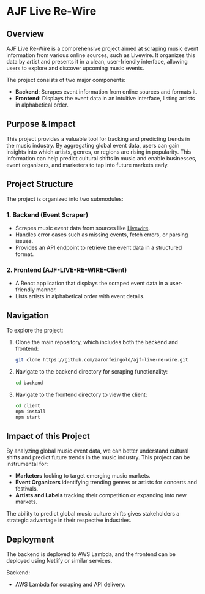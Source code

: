 # AJF Live Re-Wire

## Overview

AJF Live Re-Wire is a comprehensive project aimed at scraping music event information from various online sources, such as Livewire. It organizes this data by artist and presents it in a clean, user-friendly interface, allowing users to explore and discover upcoming music events.

The project consists of two major components:

- **Backend**: Scrapes event information from online sources and formats it.
- **Frontend**: Displays the event data in an intuitive interface, listing artists in alphabetical order.

## Purpose & Impact

This project provides a valuable tool for tracking and predicting trends in the music industry. By aggregating global event data, users can gain insights into which artists, genres, or regions are rising in popularity. This information can help predict cultural shifts in music and enable businesses, event organizers, and marketers to tap into future markets early.

## Project Structure

The project is organized into two submodules:

### 1. Backend (Event Scraper)

- Scrapes music event data from sources like [Livewire](https://www.wwoz.org/calendar/livewire-music).
- Handles error cases such as missing events, fetch errors, or parsing issues.
- Provides an API endpoint to retrieve the event data in a structured format.

### 2. Frontend (AJF-LIVE-RE-WIRE-Client)

- A React application that displays the scraped event data in a user-friendly manner.
- Lists artists in alphabetical order with event details.

## Navigation

To explore the project:

1. Clone the main repository, which includes both the backend and frontend:
   ```bash
   git clone https://github.com/aaronfeingold/ajf-live-re-wire.git
   ```
2. Navigate to the backend directory for scraping functionality:
   ```bash
   cd backend
   ```
3. Navigate to the frontend directory to view the client:
   ```bash
   cd client
   npm install
   npm start
   ```

## Impact of this Project

By analyzing global music event data, we can better understand cultural shifts and predict future trends in the music industry. This project can be instrumental for:

- **Marketers** looking to target emerging music markets.
- **Event Organizers** identifying trending genres or artists for concerts and festivals.
- **Artists and Labels** tracking their competition or expanding into new markets.

The ability to predict global music culture shifts gives stakeholders a strategic advantage in their respective industries.

## Deployment

The backend is deployed to AWS Lambda, and the frontend can be deployed using Netlify or similar services.

Backend:

- AWS Lambda for scraping and API delivery.
